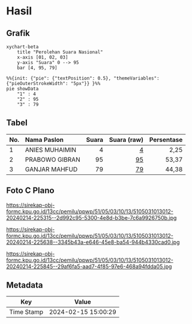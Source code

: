 # Hasil

## Grafik

```mermaid
xychart-beta
    title "Perolehan Suara Nasional"
    x-axis [01, 02, 03]
    y-axis "Suara" 0 --> 95
    bar [4, 95, 79]
```

```mermaid
%%{init: {"pie": {"textPosition": 0.5}, "themeVariables": {"pieOuterStrokeWidth": "5px"}} }%%
pie showData
    "1" : 4
    "2" : 95
    "3" : 79
```

## Tabel

| No. | Nama Paslon    | Suara | Suara (raw) | Persentase |
|:--- |:-------------- | -----:| -----------:| ----------:|
| 1   | ANIES MUHAIMIN | 4     | [4][p-1]    | 2,25       |
| 2   | PRABOWO GIBRAN | 95    | [95][p-2]   | 53,37      |
| 3   | GANJAR MAHFUD  | 79    | [79][p-3]   | 44,38      |


[p-1]: https://github.com/gigit-pemilu/pemilu-2024/blob/main/pilpres/hitung-suara/sub/51-bali/sub/05-klungkung/sub/03-klungkung/sub/1013-semarapura-klod/sub/012-tps/sub/paslon-1.txt
[p-2]: https://github.com/gigit-pemilu/pemilu-2024/blob/main/pilpres/hitung-suara/sub/51-bali/sub/05-klungkung/sub/03-klungkung/sub/1013-semarapura-klod/sub/012-tps/sub/paslon-2.txt
[p-3]: https://github.com/gigit-pemilu/pemilu-2024/blob/main/pilpres/hitung-suara/sub/51-bali/sub/05-klungkung/sub/03-klungkung/sub/1013-semarapura-klod/sub/012-tps/sub/paslon-3.txt

## Foto C Plano

https://sirekap-obj-formc.kpu.go.id/13cc/pemilu/ppwp/51/05/03/10/13/5105031013012-20240214-225315--2d992c95-5300-4e8d-b3be-7c6a9926750b.jpg

https://sirekap-obj-formc.kpu.go.id/13cc/pemilu/ppwp/51/05/03/10/13/5105031013012-20240214-225638--3345b43a-e646-45e8-ba54-944b4330cad0.jpg

https://sirekap-obj-formc.kpu.go.id/13cc/pemilu/ppwp/51/05/03/10/13/5105031013012-20240214-225845--29af6fa5-aad7-4f85-97e6-468a94fdda05.jpg


## Metadata

| Key        | Value               |
| ---------- | ------------------- |
| Time Stamp | 2024-02-15 15:00:29 |



